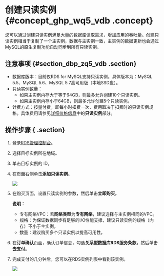 # 创建只读实例 {#concept_ghp_wq5_vdb .concept}

您可以通过创建只读实例满足大量的数据库读取需求，增加应用的吞吐量。创建只读实例相当于复制了一个主实例，数据与主实例一致，主实例的数据更新也会通过MySQL的原生复制功能自动同步到所有只读实例。

## 注意事项 {#section_dbp_zq5_vdb .section}

-   数据库版本：目前仅RDS for MySQL支持只读实例。具体版本为：MySQL 5.5、MySQL 5.6、MySQL 5.7高可用版（本地SSD盘）。
-   只读实例数量：
    -   如果主实例内存大于等于64GB，则最多允许创建10个只读实例。
    -   如果主实例内存小于64GB，则最多允许创建5个只读实例。
-   计费方式：按量付费，即每小时扣费一次，费用取决于扣费时的只读实例规格。具体费用请参见[详细价格信息](https://www.aliyun.com/price/product#/rds/detail)中的**只读实例**部分。

## 操作步骤 { .section}

1.  登录[RDS管理控制台](https://rds.console.aliyun.com/)。
2.  选择目标实例所在地域。
3.  单击目标实例的 ID。
4.  在页面右侧单击**添加只读实例**。

    ![](http://static-aliyun-doc.oss-cn-hangzhou.aliyuncs.com/assets/img/7827/15342318859361_zh-CN.png)

5.  在购买页面，设置只读实例的参数，然后单击**立即购买**。

    **说明：** 

    -   专有网络VPC：若**网络类型**为**专有网络**，建议选择与主实例相同的VPC。
    -   规格：为保证数据同步有足够的I/O性能支撑，建议只读实例的规格（内存）不小于主实例。
    -   数量：建议购买多个只读实例以提高可用性。
6.  在**订单确认**页面，确认订单信息，勾选**关系型数据库RDS服务条款**，然后单击**去支付**。
7.  完成支付的几分钟后，您可以在RDS实例列表中看到该实例。

    ![](http://static-aliyun-doc.oss-cn-hangzhou.aliyuncs.com/assets/img/7827/15342318852617_zh-CN.png)


